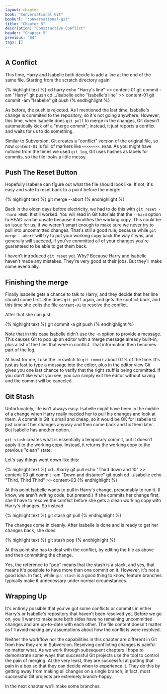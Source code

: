 ```yaml
---
layout: chapter
book: "Conversational Git"
bookurl: "conversational-git"
title: "Chapter 5"
description: "Constructive Conflict"
header: "Chapter 5"
previous: "04"
tags: []
---
```


A Conflict
----------

This time, Harry and Isabelle both decide to add a line at the end of the same
file. Starting from the scratch directory again:

{% highlight text %}
cd harry
echo "Harry's line" >> content-01
git commit -am "Harry"
git push
cd ../isabelle
echo "Isabelle's line" >> content-01
git commit -am "Isabelle"
git push
{% endhighlight %}

As before, the push is rejected. As I mentioned the last time, Isabelle's change
is commited to the repository, so it's not going anywhere. However, this time,
when Isabelle does `git pull` to merge in the changes, Git doesn't automatically
kick off a "merge commit"; instead, it just reports a conflict and waits for us
to do something.

Similar to Subversion, Git creates a "conflict" version of the original file,
so now `content-01` is full of markers like `<<<<<<<< HEAD`. As you might have
noticed from the times we used `git log`, Git uses hashes as labels for commits, so
the file looks a little messy.

Push The Reset Button
---------------------

Hopefully Isabelle can figure out what the file should look like. If not, it's easy
and safe to reset back to a point before the merge:

{% highlight text %}
git merge --abort
{% endhighlight %}

Back in the olden days before electricity, we had to do this with `git reset
--hard HEAD`. It still worked.  You will read in Git tutorials that the
`--hard` option to HEAD can be unsafe because it modifies the working copy.
This could be an issue for us, if we weren't smart enough to make sure we never
try to pull into uncommitted changes. That's still a good rule, because while
`git merge --abort` will try to put your working copy back the way it was, and
generally will succeed, if you've committed all of your changes you're
guaranteed to be able to get them back.

I haven't introduced `git reset` yet. Why? Because Harry and Isabelle haven't
made any mistakes. They're very good at their jobs. But they'll make some
eventually.

Finishing the merge
-------------------

Finally Isabelle gets a chance to talk to Harry, and they decide that her line
should come first. She does `git pull` again, and gets the conflict back, and this
time she edits the file `content-01` to resolve the conflict.

After that she can just:

{% highlight text %}
git commit -a
git push
{% endhighlight %}

Note that in this case Isabelle didn't use the `-m` option to provide a message.
This causes Git to pop up an editor with a merge message already built-in, plus a list
of the files that were in conflict. That information then becomes part of the log.

At least for me, I use the `-m` switch to `git commit` about 0.1% of the time. It's
just as fast to type a message into the editor, plus in the editor view Git gives you
one last chance to verify that the right stuff is being committed. If you don't like
what you see, you can simply exit the editor without saving and the commit will be
canceled.

Git Stash
---------

Unfortunately, life isn't always easy. Isabelle might have been in the middle of
a change when Harry really needed her to pull his changes and look at them. A commit
in Git is small and cheap, so it would be OK for Isabelle to just commit her changes
anyway and then come back and fix them later. But Isabelle has another option.

`git stash` creates what is essentially a temporary commit, but it doesn't apply it
to the working copy. Instead, it returns the working copy to the previous "clean" state.

Let's say things went down like this:

{% highlight text %}
cd ../harry
git pull
echo "Third down and 10" >> content-03
git commit -am "Down and distance"
git push
cd ../isabelle
echo "Third, Third Third" >> content-03
{% endhighlight %}

At this point Isabelle wants to pull in Harry's change, presumably to run it. (I know,
we aren't writing code, but pretend.) If she commits her change first, she'll have to
resolve the conflict before she gets a clean working copy with Harry's changes.
So instead:

{% highlight text %}
git stash
git pull
{% endhighlight %}

The changes come in cleanly. After Isabelle is done and is ready to get her changes
back, she does:

{% highlight text %}
git stash pop
{% endhighlight %}

At this point she has to deal with the conflict, by editing the file as above and
then committing the change.

Yes, the reference to "pop" means that the stash is a stack, and yes, that
means it's possible to have more than one commit on it.  However, it's not a
good idea. In fact, while `git stash` is a good thing to know, feature branches
typically make it unnecessary under normal circumstances.

Wrapping Up
-----------

It's entirely possible that you've got some conflicts or commits in either Harry's or
Isabelle's repository that haven't been resolved yet. Before we go on, you'll want to
make sure both sides have no remaining uncommitted changes and are up-to-date with
each other. The file content doesn't matter as I'll avoid making any assumptions about
how the conflicts were resolved.

Neither the workflow nor the capabilities in this chapter are different in Git
from how they are in Subversion. Resolving conflicting changes is painful no
matter what. As we work through subsequent chapters I hope to demonstrate some
ways that successful Git projects use the tool to control the pain of merging.
At the very least, they are successful at putting that pain in a box so that
they can decide when to experience it. They do this by getting away from making
all changes on a single branch; in fact, most successful Git projects are
extremely branch-happy.

In the next chapter we'll make some branches.

